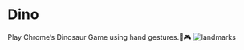 # Dino
Play Chrome’s Dinosaur Game using hand gestures.🦖🎮
![landmarks](https://github.com/roaa-a11/Dino/assets/78798521/0ce04e51-5158-409c-9b5e-2e6b7552f68a)
